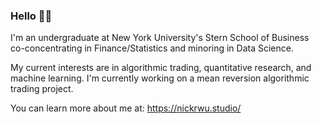 ### Hello 👋🏼

I'm an undergraduate at New York University's Stern School of Business co-concentrating in Finance/Statistics and minoring in Data Science.

My current interests are in algorithmic trading, quantitative research, and machine learning. I'm currently working on a mean reversion algorithmic trading project.

You can learn more about me at: https://nickrwu.studio/


<!--
**nickrwu/nickrwu** is a ✨ _special_ ✨ repository because its `README.md` (this file) appears on your GitHub profile.

Here are some ideas to get you started:

- 🔭 I’m currently working on ...
- 🌱 I’m currently learning ...
- 👯 I’m looking to collaborate on ...
- 🤔 I’m looking for help with ...
- 💬 Ask me about ...
- 📫 How to reach me: ...
- 😄 Pronouns: ...
- ⚡ Fun fact: ...
-->
